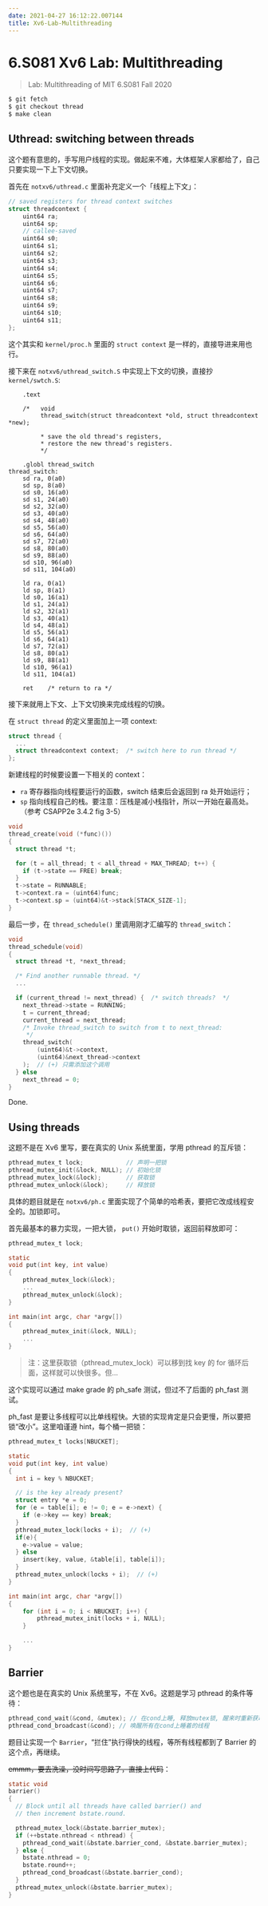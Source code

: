 ```yaml
---
date: 2021-04-27 16:12:22.007144
title: Xv6-Lab-Multithreading
---
```

# 6.S081 Xv6 Lab: Multithreading

> Lab: Multithreading of MIT 6.S081 Fall 2020

```sh
$ git fetch
$ git checkout thread
$ make clean
```

## Uthread: switching between threads

这个题有意思的，手写用户线程的实现。做起来不难，大体框架人家都给了，自己只要实现一下上下文切换。

首先在 `notxv6/uthread.c` 里面补充定义一个「线程上下文」：

```c
// saved registers for thread context switches
struct threadcontext {
	uint64 ra;
	uint64 sp;
	// callee-saved
	uint64 s0;
	uint64 s1;
	uint64 s2;
	uint64 s3;
	uint64 s4;
	uint64 s5;
	uint64 s6;
	uint64 s7;
	uint64 s8;
	uint64 s9;
	uint64 s10;
	uint64 s11;
};
```

这个其实和 `kernel/proc.h` 里面的 `struct context` 是一样的，直接导进来用也行。

接下来在 `notxv6/uthread_switch.S` 中实现上下文的切换，直接抄 `kernel/swtch.S`:

```assembly
	.text

	/*   void 
	     thread_switch(struct threadcontext *old, struct threadcontext *new);

         * save the old thread's registers,
         * restore the new thread's registers.
         */

	.globl thread_switch
thread_switch:
	sd ra, 0(a0)
	sd sp, 8(a0)
	sd s0, 16(a0)
	sd s1, 24(a0)
	sd s2, 32(a0)
	sd s3, 40(a0)
	sd s4, 48(a0)
	sd s5, 56(a0)
	sd s6, 64(a0)
	sd s7, 72(a0)
	sd s8, 80(a0)
	sd s9, 88(a0)
	sd s10, 96(a0)
	sd s11, 104(a0)

	ld ra, 0(a1)
	ld sp, 8(a1)
	ld s0, 16(a1)
	ld s1, 24(a1)
	ld s2, 32(a1)
	ld s3, 40(a1)
	ld s4, 48(a1)
	ld s5, 56(a1)
	ld s6, 64(a1)
	ld s7, 72(a1)
	ld s8, 80(a1)
	ld s9, 88(a1)
	ld s10, 96(a1)
	ld s11, 104(a1)

	ret    /* return to ra */
```

接下来就用上下文、上下文切换来完成线程的切换。

在 `struct thread` 的定义里面加上一项 context:

```c
struct thread {
  ...
  struct threadcontext context;  /* switch here to run thread */
};
```

新建线程的时候要设置一下相关的 context：

- `ra` 寄存器指向线程要运行的函数，switch 结束后会返回到 ra 处开始运行；
- `sp` 指向线程自己的栈。要注意：压栈是减小栈指针，所以一开始在最高处。（参考 CSAPP2e 3.4.2 fig 3-5）

```c
void 
thread_create(void (*func)())
{
  struct thread *t;

  for (t = all_thread; t < all_thread + MAX_THREAD; t++) {
    if (t->state == FREE) break;
  }
  t->state = RUNNABLE;
  t->context.ra = (uint64)func;
  t->context.sp = (uint64)&t->stack[STACK_SIZE-1];
}
```

最后一步，在 `thread_schedule()` 里调用刚才汇编写的 `thread_switch`：

```c
void 
thread_schedule(void)
{
  struct thread *t, *next_thread;

  /* Find another runnable thread. */
  ...

  if (current_thread != next_thread) {  /* switch threads?  */
    next_thread->state = RUNNING;
    t = current_thread;
    current_thread = next_thread;
    /* Invoke thread_switch to switch from t to next_thread:
     */
	thread_switch(
        (uint64)&t->context, 
        (uint64)&next_thread->context
    );  // (+) 只需添加这个调用
  } else
    next_thread = 0;
}
```

Done.

## Using threads

这题不是在 Xv6 里写，要在真实的 Unix 系统里面，学用 pthread 的互斥锁：

```c
pthread_mutex_t lock;            // 声明一把锁
pthread_mutex_init(&lock, NULL); // 初始化锁
pthread_mutex_lock(&lock);       // 获取锁
pthread_mutex_unlock(&lock);     // 释放锁
```

具体的题目就是在 `notxv6/ph.c` 里面实现了个简单的哈希表，要把它改成线程安全的。加锁即可。

首先最基本的暴力实现，一把大锁，  `put()` 开始时取锁，返回前释放即可：

```c
pthread_mutex_t lock;

static
void put(int key, int value)
{
    pthread_mutex_lock(&lock);
    ...
    pthread_mutex_unlock(&lock);
}

int main(int argc, char *argv[])
{
    pthread_mutex_init(&lock, NULL);
    ...
}
```

> 注：这里获取锁（pthread_mutex_lock）可以移到找 key 的 for 循环后面，这样就可以快很多。但...

这个实现可以通过 make grade 的 ph_safe 测试，但过不了后面的 ph_fast 测试。

ph_fast 是要让多线程可以比单线程快。大锁的实现肯定是只会更慢，所以要把锁“改小”。这里咱谨遵 hint，每个桶一把锁：

```c
pthread_mutex_t locks[NBUCKET];

static 
void put(int key, int value)
{
  int i = key % NBUCKET;

  // is the key already present?
  struct entry *e = 0;
  for (e = table[i]; e != 0; e = e->next) {
    if (e->key == key) break;
  }
  pthread_mutex_lock(locks + i);  // (+)
  if(e){
    e->value = value;
  } else 
    insert(key, value, &table[i], table[i]);
  }
  pthread_mutex_unlock(locks + i);  // (+)
}

int main(int argc, char *argv[])
{
    for (int i = 0; i < NBUCKET; i++) {
        pthread_mutex_init(locks + i, NULL);
    }

    ...
}
```

## Barrier

这个题也是在真实的 Unix 系统里写，不在 Xv6。这题是学习 pthread 的条件等待：

```c
pthread_cond_wait(&cond, &mutex); // 在cond上睡, 释放mutex锁, 醒来时重新获取锁
pthread_cond_broadcast(&cond); // 唤醒所有在cond上睡着的线程
```

题目让实现一个 `Barrier`，“拦住”执行得快的线程，等所有线程都到了 Barrier 的这个点，再继续。

~~emmm，要去洗澡，没时间写思路了，直接上代码~~：

```c
static void 
barrier()
{
  // Block until all threads have called barrier() and
  // then increment bstate.round.

  pthread_mutex_lock(&bstate.barrier_mutex);
  if (++bstate.nthread < nthread) {
    pthread_cond_wait(&bstate.barrier_cond, &bstate.barrier_mutex);
  } else {
    bstate.nthread = 0;
    bstate.round++;
    pthread_cond_broadcast(&bstate.barrier_cond);
  }
  pthread_mutex_unlock(&bstate.barrier_mutex); 
}
```

